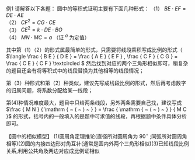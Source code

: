 例1 请解答以下各题： 圆中的等积式证明主要有下面几种形式：
（1） $B E { \cdot } E F { = } D E { \cdot } A E$   
（2） $C F ^ { 2 } { = } C G { \cdot } C E$   
（3） $C E ^ { 2 } { = } k { \cdot } D E { \cdot } B O$   
（4） $M N { \cdot } M C { = } a$ （证 $^ { a }$ 为定值）

其中第（1）（2）的形式属最简单的形式，只需要将线段乘积写成比例的形式（ $\langle \frac { B E } { D E } = \frac { A E } { E F } , \frac { C F } { C G } = \frac { C E } { C F } \textcircled $ 然后找到对应的两个三角形相似即可，稍复杂的题目还会有将等积式中的线段替换为其他相等的线段情况；

第（3）种形式和第（2）种类似，建议先写成线段比例的形式，然后再考虑数字的归属问题，将系数分配给某一线段；

第(4)种情况难度最大，题目中只给两条线段，另外两条需要自己找，建议写成 $\frac { M N } { \mathrm { ~ ( ~ ) ~ } } = \frac { \mathrm { ~ ( ~ ) ~ } } { M C }$ 的形式，括号内的一般填入的是题中可求值的线段，再根据题中条件具体分析即可。

【圆中的相似模型】
(1)圆周角定理推论(直径所对圆周角为 $9 0 ^ { \circ }$ ;同弧所对圆周角相等)(2)圆的内接四边形对角互补(通常是圆内外两个三角形相似)(3)已知线段比例关系,利用公共角及两边对应成比例证相似
